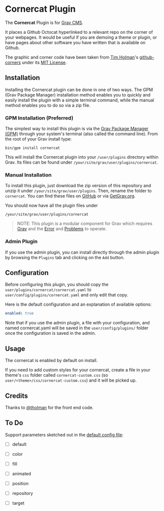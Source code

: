 # Cornercat Plugin

The **Cornercat** Plugin is for [Grav CMS](http://github.com/getgrav/grav).

It places a Github Octocat hyperlinked to a relevant repo on the corner of your webpages. It would be useful if you are demoing a theme or plugin, or have pages about other software you have written that is available on Github.

The graphic and corner code have been taken from [Tim Holman](https://github.com/tholman)'s [github-corners](https://github.com/tholman/github-corners) under its [MIT License](https://github.com/tholman/github-corners/blob/master/license.md).

## Installation

Installing the Cornercat plugin can be done in one of two ways. The GPM (Grav Package Manager) installation method enables you to quickly and easily install the plugin with a simple terminal command, while the manual method enables you to do so via a zip file.

### GPM Installation (Preferred)

The simplest way to install this plugin is via the [Grav Package Manager (GPM)](http://learn.getgrav.org/advanced/grav-gpm) through your system's terminal (also called the command line).  From the root of your Grav install type:

    bin/gpm install cornercat

This will install the Cornercat plugin into your `/user/plugins` directory within Grav. Its files can be found under `/your/site/grav/user/plugins/cornercat`.

### Manual Installation

To install this plugin, just download the zip version of this repository and unzip it under `/your/site/grav/user/plugins`. Then, rename the folder to `cornercat`. You can find these files on [GitHub](https://github.com/hughbris/grav-plugin-cornercat) or via [GetGrav.org](http://getgrav.org/downloads/plugins#extras).

You should now have all the plugin files under

    /your/site/grav/user/plugins/cornercat
	
> NOTE: This plugin is a modular component for Grav which requires [Grav](http://github.com/getgrav/grav) and the [Error](https://github.com/getgrav/grav-plugin-error) and [Problems](https://github.com/getgrav/grav-plugin-problems) to operate.

### Admin Plugin

If you use the admin plugin, you can install directly through the admin plugin by browsing the `Plugins` tab and clicking on the `Add` button.

## Configuration

Before configuring this plugin, you should copy the `user/plugins/cornercat/cornercat.yaml` to `user/config/plugins/cornercat.yaml` and only edit that copy.

Here is the default configuration and an explanation of available options:

```yaml
enabled: true

```

Note that if you use the admin plugin, a file with your configuration, and named cornercat.yaml will be saved in the `user/config/plugins/` folder once the configuration is saved in the admin.

## Usage

The cornercat is enabled by default on install.

If you need to add custom styles for your cornercat, create a file in your theme's `css` folder called `cornercat-custom.css` (so `user/<theme>/css/cornercat-custom.css`) and it will be picked up.

## Credits

Thanks to [@tholman](https://github.com/tholman) for the front end code.

## To Do

Support parameters sketched out in the [default config file](cornercat.yaml):
- [ ] default
- [ ] color
- [ ] fill
- [ ] animated
- [ ] position
- [ ] repository
- [ ] target

